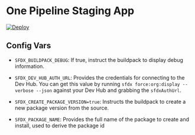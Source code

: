 # One Pipeline Staging App
[![Deploy](https://www.herokucdn.com/deploy/button.svg)](https://heroku.com/deploy)

## Config Vars
- `SFDX_BUILDPACK_DEBUG`: If true, instruct the buildpack to display debug information.

- `SFDX_DEV_HUB_AUTH_URL`: Provides the credentials for connecting to the Dev Hub. You can get this value by running `sfdx force:org:display --verbose --json` against your Dev Hub and grabbing the `sfdxAuthUrl`.

- `SFDX_CREATE_PACKAGE_VERSION=true`: Instructs the buildpack to create a new package version from the source. 

- `SFDX_PACKAGE_NAME`: Provides the full name of the package to create and install, used to derive the package id

